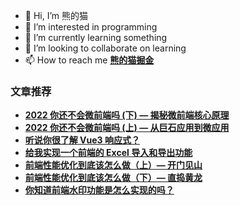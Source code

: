 - 👋 Hi, I’m 熊的猫
- 👀 I’m interested in programming
- 🌱 I’m currently learning something
- 💞️ I’m looking to collaborate on learning
- 📫 How to reach me [**熊的猫掘金**](https://juejin.cn/user/4441682709585128/posts)

### 文章推荐
-   [**2022 你还不会微前端吗 (下) — 揭秘微前端核心原理**](https://juejin.cn/post/7157863160068702239 "https://juejin.cn/post/7157863160068702239")
-   [**2022 你还不会微前端吗 (上) — 从巨石应用到微应用**](https://juejin.cn/post/7155266023568965640 "https://juejin.cn/post/7155266023568965640")
-   [**听说你很了解 Vue3 响应式？**](https://juejin.cn/post/7147461004954173471 "https://juejin.cn/post/7147461004954173471")
-   [**给我实现一个前端的 Excel 导入和导出功能**](https://juejin.cn/post/7135945969425711111 "https://juejin.cn/post/7135945969425711111")
-   [**前端性能优化到底该怎么做（上）— 开门见山**](https://juejin.cn/post/7137058832592666655 "https://juejin.cn/post/7137058832592666655")
-   [**前端性能优化到底该怎么做（下）— 直捣黄龙**](https://juejin.cn/post/7139661845182300191 "https://juejin.cn/post/7139661845182300191")
-   [**你知道前端水印功能是怎么实现的吗？**](https://juejin.cn/post/7132620574198595597 "https://juejin.cn/post/7132620574198595597")

<!---
hanwenma/hanwenma is a ✨ special ✨ repository because its `README.md` (this file) appears on your GitHub profile.
You can click the Preview link to take a look at your changes.
--->
